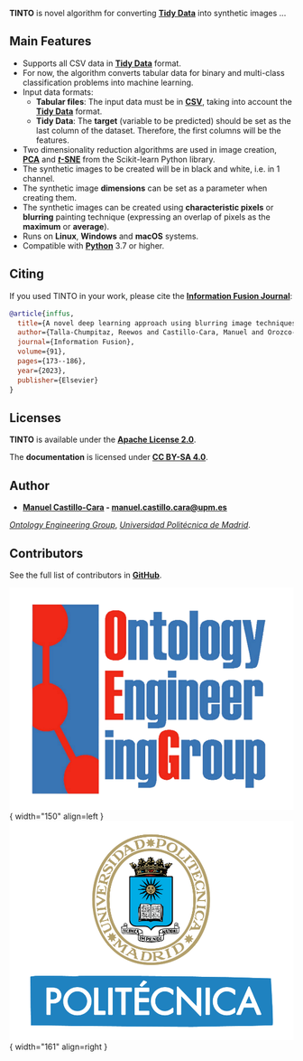 **TINTO** is novel algorithm for converting **[Tidy Data](https://www.jstatsoft.org/article/view/v059i10)** into synthetic images ...

## Main Features

- Supports all CSV data in **[Tidy Data](https://www.jstatsoft.org/article/view/v059i10)** format.
- For now, the algorithm converts tabular data for binary and multi-class classification problems into machine learning.
- Input data formats:
    - **Tabular files**: The input data must be in **[CSV](https://en.wikipedia.org/wiki/Comma-separated_values)**, taking into account the **[Tidy Data](https://www.jstatsoft.org/article/view/v059i10)** format.
    - **Tidy Data**: The **target** (variable to be predicted) should be set as the last column of the dataset. Therefore, the first columns will be the features.
- Two dimensionality reduction algorithms are used in image creation, **[PCA](https://scikit-learn.org/stable/modules/generated/sklearn.decomposition.PCA.html#sklearn.decomposition.PCA)** and **[*t*-SNE](https://scikit-learn.org/stable/modules/generated/sklearn.manifold.TSNE.html)** from the Scikit-learn Python library.
- The synthetic images to be created will be in black and white, i.e. in 1 channel.
- The synthetic image **dimensions** can be set as a parameter when creating them.
- The synthetic images can be created using **characteristic pixels** or **blurring** painting technique (expressing an overlap of pixels as the **maximum** or **average**).
- Runs on **Linux**, **Windows** and **macOS** systems.
- Compatible with **[Python](https://www.python.org/)** 3.7 or higher.

## Citing

If you used TINTO in your work, please cite the **[Information Fusion Journal](https://doi.org/10.1016/j.inffus.2022.10.011)**:

```bib
@article{inffus,
  title={A novel deep learning approach using blurring image techniques for Bluetooth-based indoor localisation},
  author={Talla-Chumpitaz, Reewos and Castillo-Cara, Manuel and Orozco-Barbosa, Luis and Garc{\'\i}a-Castro, Ra{\'u}l},
  journal={Information Fusion},
  volume={91},
  pages={173--186},
  year={2023},
  publisher={Elsevier}
}
```

## Licenses

**TINTO** is available under the **[Apache License 2.0](https://github.com/manwestc/TINTO/blob/main/LICENSE)**.

The **documentation** is licensed under **[CC BY-SA 4.0](https://creativecommons.org/licenses/by-sa/4.0/)**.

## Author

- **[Manuel Castillo-Cara](https://github.com/manwestc) - [manuel.castillo.cara@upm.es](mailto:manuel.castillo.cara@upm.es)**

*[Ontology Engineering Group](https://oeg.fi.upm.es/)*, *[Universidad Politécnica de Madrid](https://www.upm.es/internacional)*.

## Contributors

See the full list of contributors in **[GitHub](https://github.com/manwestc/TINTO/graphs/contributors)**.

![OEG](assets/logo-oeg.png){ width="150" align=left } ![UPM](assets/logo-upm.png){ width="161" align=right }
